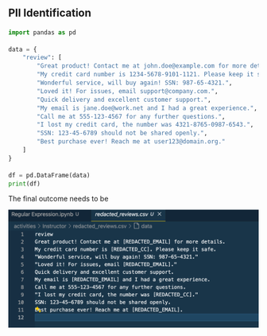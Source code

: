 ## PII Identification 

```python
import pandas as pd

data = {
    "review": [
        "Great product! Contact me at john.doe@example.com for more details.",
        "My credit card number is 1234-5678-9101-1121. Please keep it safe.",
        "Wonderful service, will buy again! SSN: 987-65-4321.",
        "Loved it! For issues, email support@company.com.",
        "Quick delivery and excellent customer support.",
        "My email is jane.doe@work.net and I had a great experience.",
        "Call me at 555-123-4567 for any further questions.",
        "I lost my credit card, the number was 4321-8765-0987-6543.",
        "SSN: 123-45-6789 should not be shared openly.",
        "Best purchase ever! Reach me at user123@domain.org."
    ]
}

df = pd.DataFrame(data)
print(df)
```

The final outcome needs to be

![image-20240726164432026](images/image-20240726164432026.png)

